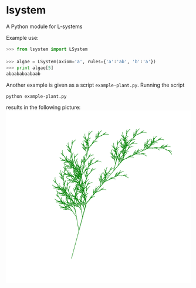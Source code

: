 lsystem
=======

A Python module for L-systems

Example use:

```python
>>> from lsystem import LSystem

>>> algae = LSystem(axiom='a', rules={'a':'ab', 'b':'a'})
>>> print algae[5]
abaababaabaab
```

Another example is given as a script `example-plant.py`.
Running the script 

```shell
python example-plant.py
```

results in the following picture: ![plant image](imgs/plant6.png)
